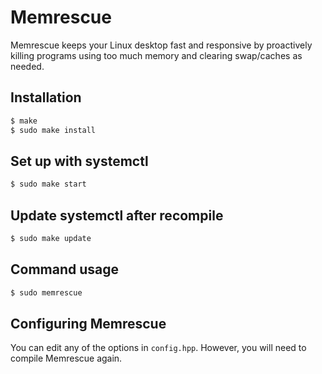 # Memrescue
Memrescue keeps your Linux desktop fast and responsive by proactively killing programs using too much memory and clearing swap/caches as needed.

## Installation
```sh
$ make
$ sudo make install
```

## Set up with systemctl
```sh
$ sudo make start
```

## Update systemctl after recompile
```sh
$ sudo make update
```

## Command usage
```sh
$ sudo memrescue
```

## Configuring Memrescue
You can edit any of the options in `config.hpp`. However, you will need to compile Memrescue again.
